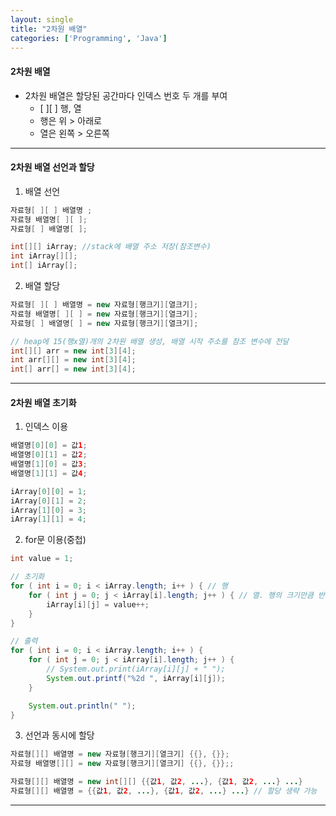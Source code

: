 ```yaml
---
layout: single
title: "2차원 배열"
categories: ['Programming', 'Java']
---
```

   
#### 2차원 배열
* 2차원 배열은 할당된 공간마다 인덱스 번호 두 개를 부여
    * [ ][ ] 행, 열
    * 행은 위 > 아래로
    * 열은 왼쪽 > 오른쪽   
   
***
#### 2차원 배열 선언과 할당
1) 배열 선언   
``` java
자료형[ ][ ] 배열명 ;
자료형 배열명[ ][ ];
자료형[ ] 배열명[ ];

int[][] iArray; //stack에 배열 주소 저장(참조변수)
int iArray[][];
int[] iArray[];
```   
   
2) 배열 할당   
``` java
자료형[ ][ ] 배열명 = new 자료형[행크기][열크기];
자료형 배열명[ ][ ] = new 자료형[행크기][열크기];
자료형[ ] 배열명[ ] = new 자료형[행크기][열크기];

// heap에 15(행x열)개의 2차원 배열 생성, 배열 시작 주소를 참조 변수에 전달
int[][] arr = new int[3][4]; 
int arr[][] = new int[3][4];
int[] arr[] = new int[3][4];
```   
   
***
#### 2차원 배열 초기화
1) 인덱스 이용   
``` java
배열명[0][0] = 값1;
배열명[0][1] = 값2;
배열명[1][0] = 값3;
배열명[1][1] = 값4;

iArray[0][0] = 1;
iArray[0][1] = 2;
iArray[1][0] = 3;
iArray[1][1] = 4;
```   
   
2) for문 이용(중첩)   
``` java
int value = 1;

// 초기화
for ( int i = 0; i < iArray.length; i++ ) { // 행
    for ( int j = 0; j < iArray[i].length; j++ ) { // 열. 행의 크기만큼 반복문 실행 > [i].length
        iArray[i][j] = value++;
    }
}

// 출력
for ( int i = 0; i < iArray.length; i++ ) {
    for ( int j = 0; j < iArray[i].length; j++ ) {
        // System.out.print(iArray[i][j] + " ");
        System.out.printf("%2d ", iArray[i][j]);
    }

    System.out.println(" ");
}
```   
   
3) 선언과 동시에 할당   
``` java
자료형[][] 배열명 = new 자료형[행크기][열크기] {{}, {}};
자료형 배열명[][] = new 자료형[행크기][열크기] {{}, {}};;

자료형[][] 배열명 = new int[][] {{값1, 값2, ...}, {값1, 값2, ...} ...}
자료형[][] 배열명 = {{값1, 값2, ...}, {값1, 값2, ...} ...} // 할당 생략 가능
```   
   
***   

 